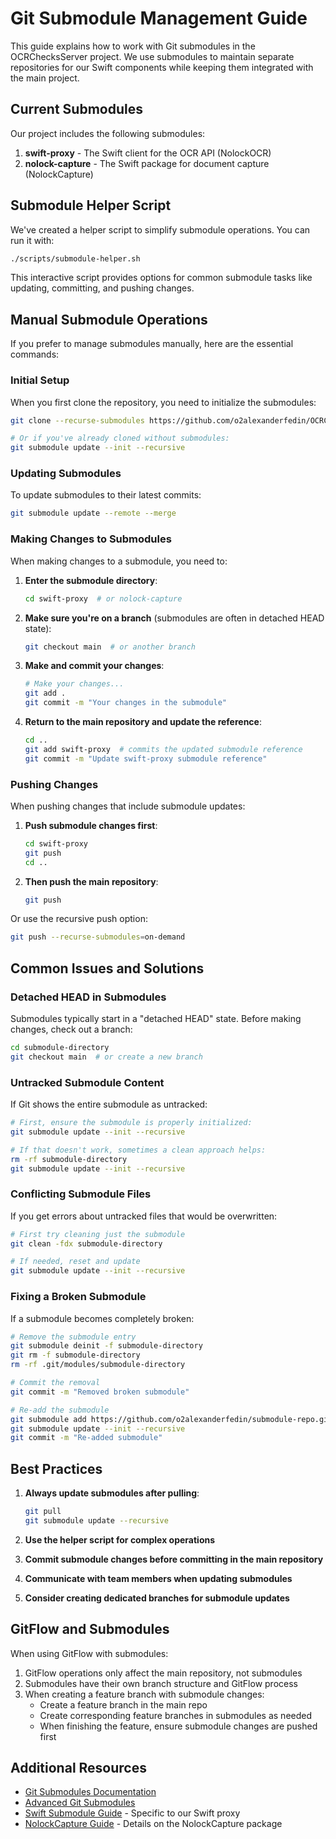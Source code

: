 # Git Submodule Management Guide

This guide explains how to work with Git submodules in the OCRChecksServer project. We use submodules to maintain separate repositories for our Swift components while keeping them integrated with the main project.

## Current Submodules

Our project includes the following submodules:

1. **swift-proxy** - The Swift client for the OCR API (NolockOCR)
2. **nolock-capture** - The Swift package for document capture (NolockCapture)

## Submodule Helper Script

We've created a helper script to simplify submodule operations. You can run it with:

```bash
./scripts/submodule-helper.sh
```

This interactive script provides options for common submodule tasks like updating, committing, and pushing changes.

## Manual Submodule Operations

If you prefer to manage submodules manually, here are the essential commands:

### Initial Setup

When you first clone the repository, you need to initialize the submodules:

```bash
git clone --recurse-submodules https://github.com/o2alexanderfedin/OCRChecksServer.git

# Or if you've already cloned without submodules:
git submodule update --init --recursive
```

### Updating Submodules

To update submodules to their latest commits:

```bash
git submodule update --remote --merge
```

### Making Changes to Submodules

When making changes to a submodule, you need to:

1. **Enter the submodule directory**:
   ```bash
   cd swift-proxy  # or nolock-capture
   ```

2. **Make sure you're on a branch** (submodules are often in detached HEAD state):
   ```bash
   git checkout main  # or another branch
   ```

3. **Make and commit your changes**:
   ```bash
   # Make your changes...
   git add .
   git commit -m "Your changes in the submodule"
   ```

4. **Return to the main repository and update the reference**:
   ```bash
   cd ..
   git add swift-proxy  # commits the updated submodule reference
   git commit -m "Update swift-proxy submodule reference"
   ```

### Pushing Changes

When pushing changes that include submodule updates:

1. **Push submodule changes first**:
   ```bash
   cd swift-proxy
   git push
   cd ..
   ```

2. **Then push the main repository**:
   ```bash
   git push
   ```

Or use the recursive push option:
```bash
git push --recurse-submodules=on-demand
```

## Common Issues and Solutions

### Detached HEAD in Submodules

Submodules typically start in a "detached HEAD" state. Before making changes, check out a branch:

```bash
cd submodule-directory
git checkout main  # or create a new branch
```

### Untracked Submodule Content

If Git shows the entire submodule as untracked:

```bash
# First, ensure the submodule is properly initialized:
git submodule update --init --recursive

# If that doesn't work, sometimes a clean approach helps:
rm -rf submodule-directory
git submodule update --init --recursive
```

### Conflicting Submodule Files

If you get errors about untracked files that would be overwritten:

```bash
# First try cleaning just the submodule
git clean -fdx submodule-directory

# If needed, reset and update
git submodule update --init --recursive
```

### Fixing a Broken Submodule

If a submodule becomes completely broken:

```bash
# Remove the submodule entry
git submodule deinit -f submodule-directory
git rm -f submodule-directory
rm -rf .git/modules/submodule-directory

# Commit the removal
git commit -m "Removed broken submodule"

# Re-add the submodule
git submodule add https://github.com/o2alexanderfedin/submodule-repo.git submodule-directory
git submodule update --init --recursive
git commit -m "Re-added submodule"
```

## Best Practices

1. **Always update submodules after pulling**:
   ```bash
   git pull
   git submodule update --recursive
   ```

2. **Use the helper script for complex operations**

3. **Commit submodule changes before committing in the main repository**

4. **Communicate with team members when updating submodules**

5. **Consider creating dedicated branches for submodule updates**

## GitFlow and Submodules

When using GitFlow with submodules:

1. GitFlow operations only affect the main repository, not submodules
2. Submodules have their own branch structure and GitFlow process
3. When creating a feature branch with submodule changes:
   - Create a feature branch in the main repo
   - Create corresponding feature branches in submodules as needed
   - When finishing the feature, ensure submodule changes are pushed first

## Additional Resources

- [Git Submodules Documentation](https://git-scm.com/book/en/v2/Git-Tools-Submodules)
- [Advanced Git Submodules](https://git-scm.com/docs/gitsubmodules)
- [Swift Submodule Guide](./swift-submodule-guide.md) - Specific to our Swift proxy
- [NolockCapture Guide](./nolock-capture-guide.md) - Details on the NolockCapture package